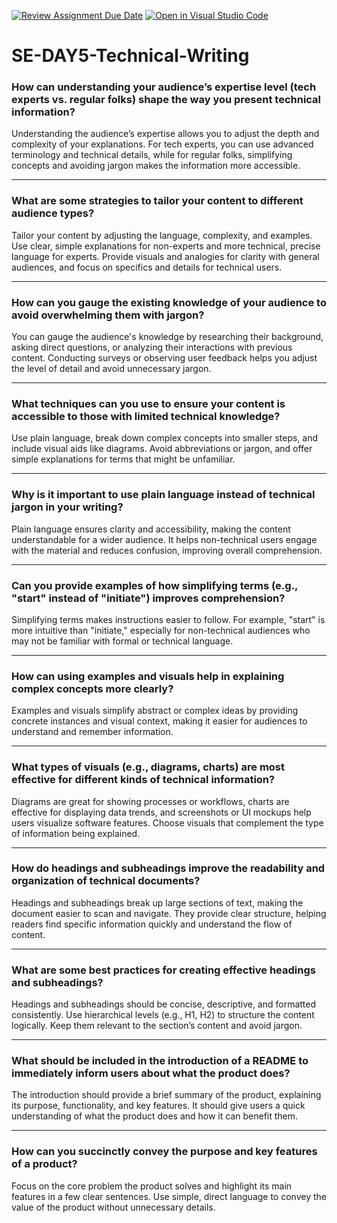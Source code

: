 [![Review Assignment Due Date](https://classroom.github.com/assets/deadline-readme-button-22041afd0340ce965d47ae6ef1cefeee28c7c493a6346c4f15d667ab976d596c.svg)](https://classroom.github.com/a/zsAR-pyY)
[![Open in Visual Studio Code](https://classroom.github.com/assets/open-in-vscode-2e0aaae1b6195c2367325f4f02e2d04e9abb55f0b24a779b69b11b9e10269abc.svg)](https://classroom.github.com/online_ide?assignment_repo_id=17365067&assignment_repo_type=AssignmentRepo)
# SE-DAY5-Technical-Writing

### How can understanding your audience’s expertise level (tech experts vs. regular folks) shape the way you present technical information?  
Understanding the audience’s expertise allows you to adjust the depth and complexity of your explanations. For tech experts, you can use advanced terminology and technical details, while for regular folks, simplifying concepts and avoiding jargon makes the information more accessible.

---

### What are some strategies to tailor your content to different audience types?  
Tailor your content by adjusting the language, complexity, and examples. Use clear, simple explanations for non-experts and more technical, precise language for experts. Provide visuals and analogies for clarity with general audiences, and focus on specifics and details for technical users.

---

### How can you gauge the existing knowledge of your audience to avoid overwhelming them with jargon?  
You can gauge the audience's knowledge by researching their background, asking direct questions, or analyzing their interactions with previous content. Conducting surveys or observing user feedback helps you adjust the level of detail and avoid unnecessary jargon.

---

### What techniques can you use to ensure your content is accessible to those with limited technical knowledge?  
Use plain language, break down complex concepts into smaller steps, and include visual aids like diagrams. Avoid abbreviations or jargon, and offer simple explanations for terms that might be unfamiliar.

---

### Why is it important to use plain language instead of technical jargon in your writing?  
Plain language ensures clarity and accessibility, making the content understandable for a wider audience. It helps non-technical users engage with the material and reduces confusion, improving overall comprehension.

---

### Can you provide examples of how simplifying terms (e.g., "start" instead of "initiate") improves comprehension?  
Simplifying terms makes instructions easier to follow. For example, "start" is more intuitive than "initiate," especially for non-technical audiences who may not be familiar with formal or technical language.

---

### How can using examples and visuals help in explaining complex concepts more clearly?  
Examples and visuals simplify abstract or complex ideas by providing concrete instances and visual context, making it easier for audiences to understand and remember information.

---

### What types of visuals (e.g., diagrams, charts) are most effective for different kinds of technical information?  
Diagrams are great for showing processes or workflows, charts are effective for displaying data trends, and screenshots or UI mockups help users visualize software features. Choose visuals that complement the type of information being explained.

---

### How do headings and subheadings improve the readability and organization of technical documents?  
Headings and subheadings break up large sections of text, making the document easier to scan and navigate. They provide clear structure, helping readers find specific information quickly and understand the flow of content.

---

### What are some best practices for creating effective headings and subheadings?  
Headings and subheadings should be concise, descriptive, and formatted consistently. Use hierarchical levels (e.g., H1, H2) to structure the content logically. Keep them relevant to the section’s content and avoid jargon.

---

### What should be included in the introduction of a README to immediately inform users about what the product does?  
The introduction should provide a brief summary of the product, explaining its purpose, functionality, and key features. It should give users a quick understanding of what the product does and how it can benefit them.

---

### How can you succinctly convey the purpose and key features of a product?  
Focus on the core problem the product solves and highlight its main features in a few clear sentences. Use simple, direct language to convey the value of the product without unnecessary details.
